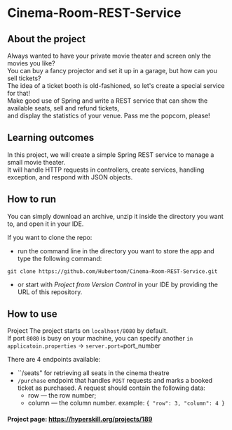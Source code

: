 # Cinema-Room-REST-Service

## About the project
Always wanted to have your private movie theater and screen only the movies you like? <br/>
You can buy a fancy projector and set it up in a garage, but how can you sell tickets? <br/>
The idea of a ticket booth is old-fashioned, so let's create a special service for that!<br/>
Make good use of Spring and write a REST service that can show the available seats, sell and refund tickets, <br/>
and display the statistics of your venue. Pass me the popcorn, please!

## Learning outcomes
In this project, we will create a simple Spring REST service to manage a small movie theater. <br/>
It will handle HTTP requests in controllers, create services, handling exception, and respond with JSON objects.

## How to run
You can simply download an archive, unzip it inside the directory you want to, and open it in your IDE. 

If you want to clone the repo:

- run the command line in the directory you want to store the app and type the following command: 
  
``git clone https://github.com/Hubertoom/Cinema-Room-REST-Service.git`` 

- or start with *Project from Version Control* in your IDE by providing the URL of this repository.


## How to use

Project The project starts on ``localhost/8080`` by default. <br/>
If port `8080` is busy on your machine, you can specify another 
``in applicatoin.properties`` -> ``server.port=``port_number 

There are 4 endpoints available:
- ``/seats" for retrieving all seats in the cinema theatre
- ``/purchase`` endpoint that handles ``POST`` requests and marks a booked ticket as purchased. A request should contain the following data:
    * row — the row number;
    * column — the column number.
example:
``{
    "row": 3,
    "column": 4
}``



#### Project page: https://hyperskill.org/projects/189